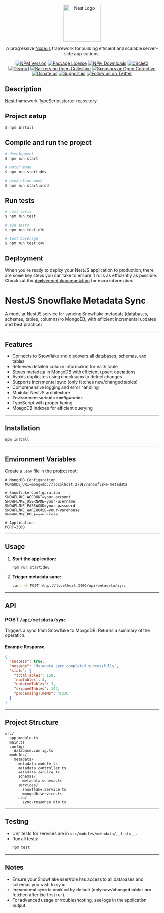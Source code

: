 <p align="center">
  <a href="http://nestjs.com/" target="blank"><img src="https://nestjs.com/img/logo-small.svg" width="120" alt="Nest Logo" /></a>
</p>

[circleci-image]: https://img.shields.io/circleci/build/github/nestjs/nest/master?token=abc123def456
[circleci-url]: https://circleci.com/gh/nestjs/nest

  <p align="center">A progressive <a href="http://nodejs.org" target="_blank">Node.js</a> framework for building efficient and scalable server-side applications.</p>
    <p align="center">
<a href="https://www.npmjs.com/~nestjscore" target="_blank"><img src="https://img.shields.io/npm/v/@nestjs/core.svg" alt="NPM Version" /></a>
<a href="https://www.npmjs.com/~nestjscore" target="_blank"><img src="https://img.shields.io/npm/l/@nestjs/core.svg" alt="Package License" /></a>
<a href="https://www.npmjs.com/~nestjscore" target="_blank"><img src="https://img.shields.io/npm/dm/@nestjs/common.svg" alt="NPM Downloads" /></a>
<a href="https://circleci.com/gh/nestjs/nest" target="_blank"><img src="https://img.shields.io/circleci/build/github/nestjs/nest/master" alt="CircleCI" /></a>
<a href="https://discord.gg/G7Qnnhy" target="_blank"><img src="https://img.shields.io/badge/discord-online-brightgreen.svg" alt="Discord"/></a>
<a href="https://opencollective.com/nest#backer" target="_blank"><img src="https://opencollective.com/nest/backers/badge.svg" alt="Backers on Open Collective" /></a>
<a href="https://opencollective.com/nest#sponsor" target="_blank"><img src="https://opencollective.com/nest/sponsors/badge.svg" alt="Sponsors on Open Collective" /></a>
  <a href="https://paypal.me/kamilmysliwiec" target="_blank"><img src="https://img.shields.io/badge/Donate-PayPal-ff3f59.svg" alt="Donate us"/></a>
    <a href="https://opencollective.com/nest#sponsor"  target="_blank"><img src="https://img.shields.io/badge/Support%20us-Open%20Collective-41B883.svg" alt="Support us"></a>
  <a href="https://twitter.com/nestframework" target="_blank"><img src="https://img.shields.io/twitter/follow/nestframework.svg?style=social&label=Follow" alt="Follow us on Twitter"></a>
</p>
  <!--[![Backers on Open Collective](https://opencollective.com/nest/backers/badge.svg)](https://opencollective.com/nest#backer)
  [![Sponsors on Open Collective](https://opencollective.com/nest/sponsors/badge.svg)](https://opencollective.com/nest#sponsor)-->

## Description

[Nest](https://github.com/nestjs/nest) framework TypeScript starter repository.

## Project setup

```bash
$ npm install
```

## Compile and run the project

```bash
# development
$ npm run start

# watch mode
$ npm run start:dev

# production mode
$ npm run start:prod
```

## Run tests

```bash
# unit tests
$ npm run test

# e2e tests
$ npm run test:e2e

# test coverage
$ npm run test:cov
```

## Deployment

When you're ready to deploy your NestJS application to production, there are some key steps you can take to ensure it runs as efficiently as possible. Check out the [deployment documentation](https://docs.nestjs.com/deployment) for more information.


# NestJS Snowflake Metadata Sync

A modular NestJS service for syncing Snowflake metadata (databases, schemas, tables, columns) to MongoDB, with efficient incremental updates and best practices.

---

## Features
- Connects to Snowflake and discovers all databases, schemas, and tables
- Retrieves detailed column information for each table
- Stores metadata in MongoDB with efficient upsert operations
- Avoids duplicates using checksums to detect changes
- Supports incremental sync (only fetches new/changed tables)
- Comprehensive logging and error handling
- Modular NestJS architecture
- Environment variable configuration
- TypeScript with proper typing
- MongoDB indexes for efficient querying

---

## Installation

```bash
npm install
```

---

## Environment Variables

Create a `.env` file in the project root:

```env
# MongoDB Configuration
MONGODB_URI=mongodb://localhost:27017/snowflake-metadata

# Snowflake Configuration
SNOWFLAKE_ACCOUNT=your-account
SNOWFLAKE_USERNAME=your-username
SNOWFLAKE_PASSWORD=your-password
SNOWFLAKE_WAREHOUSE=your-warehouse
SNOWFLAKE_ROLE=your-role

# Application
PORT=3000
```

---

## Usage

1. **Start the application:**
   ```bash
   npm run start:dev
   ```
2. **Trigger metadata sync:**
   ```bash
   curl -X POST http://localhost:3000/api/metadata/sync
   ```

---

## API

### POST `/api/metadata/sync`
Triggers a sync from Snowflake to MongoDB. Returns a summary of the operation.

#### Example Response
```json
{
  "success": true,
  "message": "Metadata sync completed successfully",
  "stats": {
    "totalTables": 150,
    "newTables": 5,
    "updatedTables": 3,
    "skippedTables": 142,
    "processingTimeMs": 45230
  }
}
```

---

## Project Structure

```
src/
  app.module.ts
  main.ts
  config/
    database.config.ts
  modules/
    metadata/
      metadata.module.ts
      metadata.controller.ts
      metadata.service.ts
      schemas/
        metadata.schema.ts
      services/
        snowflake.service.ts
        mongodb.service.ts
      dto/
        sync-response.dto.ts
```

---

## Testing

- Unit tests for services are in `src/modules/metadata/__tests__`.
- Run all tests:
  ```bash
  npm test
  ```

---

## Notes
- Ensure your Snowflake user/role has access to all databases and schemas you wish to sync.
- Incremental sync is enabled by default (only new/changed tables are fetched after the first run).
- For advanced usage or troubleshooting, see logs in the application output.
